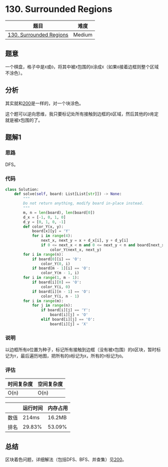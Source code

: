 # 130. Surrounded Regions

| 题目 | 难度 |
| ---- | ---- |
| [130. Surrounded Regions](https://leetcode.com/problems/surrounded-regions/) | Medium |

## 题意

一个棋盘，格子中是`X`或`O`，将其中被`X`包围的`O`涂成`X`（如果`O`接着边框则整个区域不涂色）。

## 分析

其实就和[200](200.md)是一样的，对一个块涂色。

这个题可以逆向思维，我只要标记处所有接触到边框的`O`区域，然后其他的`O`肯定就是被`X`包围的了。

## 题解1

### 思路

DFS。

### 代码

```python
class Solution:
    def solve(self, board: List[List[str]]) -> None:
        """
        Do not return anything, modify board in-place instead.
        """
        m, n = len(board), len(board[0])
        d_x = [-1, 0, 1, 0]
        d_y = [0, 1, 0, -1]
        def color_Y(x, y):
            board[x][y] = 'Y'
            for i in range(4):
                next_x, next_y = x + d_x[i], y + d_y[i]
                if 0 <= next_x < m and 0 <= next_y < n and board[next_x][next_y] == 'O':
                    color_Y(next_x, next_y)
        for i in range(n):
            if board[0][i] == 'O':
                color_Y(0, i)
            if board[m - 1][i] == 'O':
                color_Y(m - 1, i)
        for i in range(1, m - 1):
            if board[i][0] == 'O':
                color_Y(i, 0)
            if board[i][n - 1] == 'O':
                color_Y(i, n - 1)
        for i in range(m):
            for j in range(n):
                if board[i][j] == 'Y':
                    board[i][j] = 'O'
                elif board[i][j] == 'O':
                    board[i][j] = 'X'            
```

### 说明

以边框所有`O`位置为种子，标记所有接触到边框（没有被`X`包围）的`O`区块，暂时标记为`Y`，最后遍历地图，把所有的`O`标记为`X`，所有的`Y`标记为`O`。

### 评估

| 时间复杂度 | 空间复杂度 |
| ---- | ---- |
| O(n) | O(n) |

| | 运行时间 | 内存占用 |
| ---- | ---- | ---- |
| 数值 | 214ms | 16.2MB |
| 排名 | 29.83% | 53.09% |

## 总结

区块着色问题，详细解法（包括DFS、BFS、并查集）见[200](200.md)。
